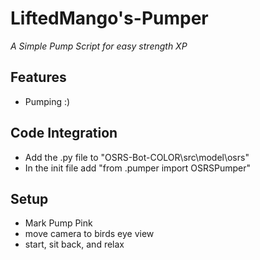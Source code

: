 # LiftedMango's-Pumper
<i>A Simple Pump Script for easy strength XP</i>
## Features
- Pumping :)


## Code Integration

- Add the .py file to "OSRS-Bot-COLOR\src\model\osrs"
- In the init file add "from .pumper import OSRSPumper"

## Setup
- Mark Pump Pink
- move camera to birds eye view
- start, sit back, and relax
